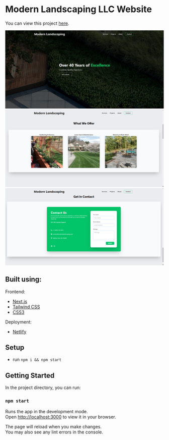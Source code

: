 # Modern Landscaping LLC Website

You can view this project [here](https://lyrics-music-app.netlify.app).

![](./pages/Pictures/ReadmePictures/ccb1b0349f876aaf0eddc44c3db00d17.jpg)
![](./pages/Pictures/ReadmePictures/c565af5772b683d200efbfd1a35fc872.jpg)
![](./pages/Pictures/ReadmePictures/cf679b491e7cdb408a0aee5459fe47b7.png)

## Built using:

Frontend:

- [Next.js](https://nextjs.org)
- [Tailwind CSS](https://tailwindcss.com)
- [CSS3](https://developer.mozilla.org/en-US/docs/Web/CSS)

Deployment:

- [Netlify](https://www.netlify.com)

## Setup

- run `npm i && npm start`

## Getting Started

In the project directory, you can run:

### `npm start`

Runs the app in the development mode.\
Open [http://localhost:3000](http://localhost:3000) to view it in your browser.

The page will reload when you make changes.\
You may also see any lint errors in the console.
